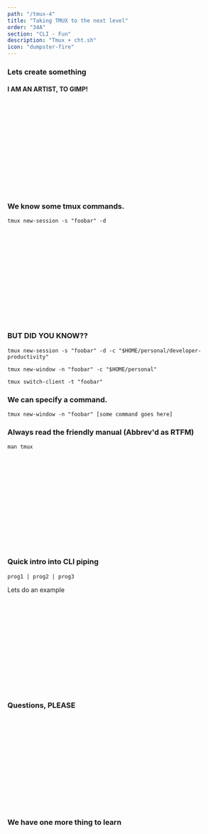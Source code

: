 ```yaml
---
path: "/tmux-4"
title: "Taking TMUX to the next level"
order: "34A"
section: "CLI - Fun"
description: "Tmux + cht.sh"
icon: "dumpster-fire"
---
```


### Lets create something
#### I AM AN ARTIST, TO GIMP!

<br />
<br />
<br />
<br />
<br />
<br />
<br />
<br />
<br />
<br />
<br />
<br />

### We know some tmux commands.
```
tmux new-session -s "foobar" -d
```

<br />
<br />
<br />
<br />
<br />
<br />
<br />
<br />
<br />
<br />
<br />
<br />

### BUT DID YOU KNOW??
```
tmux new-session -s "foobar" -d -c "$HOME/personal/developer-productivity"
```
```
tmux new-window -n "foobar" -c "$HOME/personal"
```
```
tmux switch-client -t "foobar"
```

### We can specify a command.
```
tmux new-window -n "foobar" [some command goes here]
```

### Always read the friendly manual (Abbrev'd as RTFM)
```
man tmux
```

<br />
<br />
<br />
<br />
<br />
<br />
<br />
<br />
<br />
<br />
<br />
<br />

### Quick intro into CLI piping
`prog1 | prog2 | prog3`

Lets do an example

<br />
<br />
<br />
<br />
<br />
<br />
<br />
<br />
<br />
<br />
<br />
<br />

### Questions, PLEASE

<br />
<br />
<br />
<br />
<br />
<br />
<br />
<br />
<br />
<br />
<br />
<br />

### We have one more thing to learn

<br />
<br />
<br />
<br />
<br />
<br />
<br />
<br />
<br />
<br />
<br />
<br />
